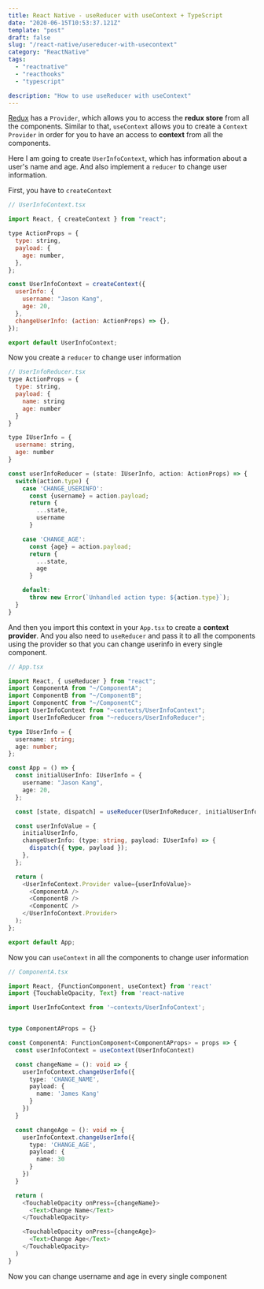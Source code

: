```yaml
---
title: React Native - useReducer with useContext + TypeScript
date: "2020-06-15T10:53:37.121Z"
template: "post"
draft: false
slug: "/react-native/usereducer-with-usecontext"
category: "ReactNative"
tags:
  - "reactnative"
  - "reacthooks"
  - "typescript"

description: "How to use useReducer with useContext"
---
```


[Redux](https://redux.js.org/) has a `Provider`, which allows you to access the **redux store** from all the components. Similar to that, `useContext` allows you to create a `Context Provider` in order for you to have an access to **context** from all the components.

Here I am going to create `UserInfoContext`, which has information about a user's name and age. And also implement a `reducer` to change user information.

First, you have to `createContext`

```javascript
// UserInfoContext.tsx

import React, { createContext } from "react";

type ActionProps = {
  type: string,
  payload: {
    age: number,
  },
};

const UserInfoContext = createContext({
  userInfo: {
    username: "Jason Kang",
    age: 20,
  },
  changeUserInfo: (action: ActionProps) => {},
});

export default UserInfoContext;
```

Now you create a `reducer` to change user information

```javascript
// UserInfoReducer.tsx
type ActionProps = {
  type: string,
  payload: {
    name: string
    age: number
  }
}

type IUserInfo = {
  username: string,
  age: number
}

const userInfoReducer = (state: IUserInfo, action: ActionProps) => {
  switch(action.type) {
    case 'CHANGE_USERINFO':
      const {username} = action.payload;
      return {
        ...state,
        username
      }

    case 'CHANGE_AGE':
      const {age} = action.payload;
      return {
        ...state,
        age
      }

    default:
      throw new Error(`Unhandled action type: ${action.type}`);
  }
}
```

And then you import this context in your `App.tsx` to create a **context provider**. And you also need to `useReducer` and pass it to all the components using the provider so that you can change userinfo in every single component.

```typescript
// App.tsx

import React, { useReducer } from "react";
import ComponentA from "~/ComponentA";
import ComponentB from "~/ComponentB";
import ComponentC from "~/ComponentC";
import UserInfoContext from "~contexts/UserInfoContext";
import UserInfoReducer from "~reducers/UserInfoReducer";

type IUserInfo = {
  username: string;
  age: number;
};

const App = () => {
  const initialUserInfo: IUserInfo = {
    username: "Jason Kang",
    age: 20,
  };

  const [state, dispatch] = useReducer(UserInfoReducer, initialUserInfo);

  const userInfoValue = {
    initialUserInfo,
    changeUserInfo: (type: string, payload: IUserInfo) => {
      dispatch({ type, payload });
    },
  };

  return (
    <UserInfoContext.Provider value={userInfoValue}>
      <ComponentA />
      <ComponentB />
      <ComponentC />
    </UserInfoContext.Provider>
  );
};

export default App;
```

Now you can `useContext` in all the components to change user information

```typescript
// ComponentA.tsx

import React, {FunctionComponent, useContext} from 'react'
import {TouchableOpacity, Text} from 'react-native

import UserInfoContext from '~contexts/UserInfoContext';


type ComponentAProps = {}

const ComponentA: FunctionComponent<ComponentAProps> = props => {
  const userInfoContext = useContext(UserInfoContext)

  const changeName = (): void => {
    userInfoContext.changeUserInfo({
      type: 'CHANGE_NAME',
      payload: {
        name: 'James Kang'
      }
    })
  }

  const changeAge = (): void => {
    userInfoContext.changeUserInfo({
      type: 'CHANGE_AGE',
      payload: {
        name: 30
      }
    })
  }

  return (
    <TouchableOpacity onPress={changeName}>
      <Text>Change Name</Text>
    </TouchableOpacity>

    <TouchableOpacity onPress={changeAge}>
      <Text>Change Age</Text>
    </TouchableOpacity>
  )
}
```

Now you can change username and age in every single component
